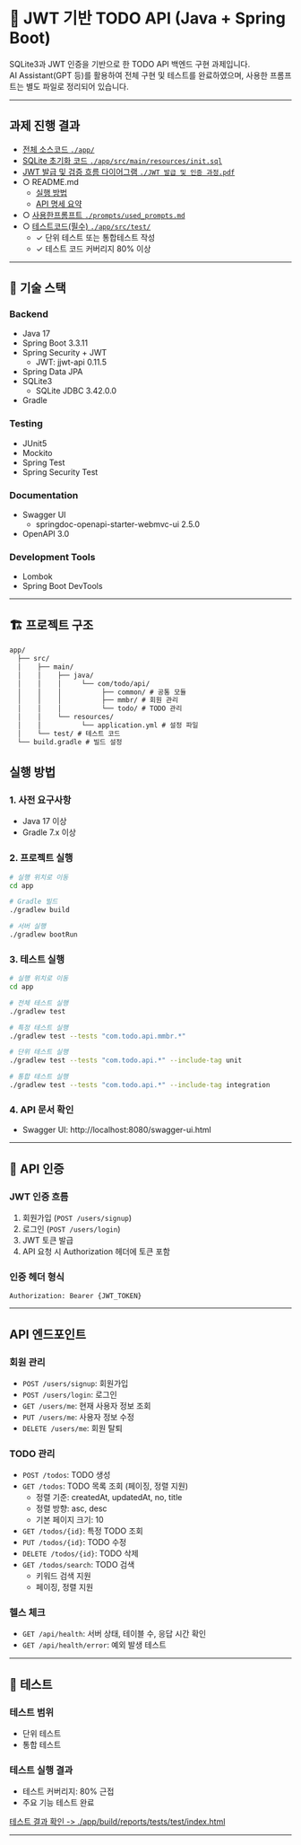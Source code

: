 # 📝 JWT 기반 TODO API (Java + Spring Boot)

SQLite3과 JWT 인증을 기반으로 한 TODO API 백엔드 구현 과제입니다.  
AI Assistant(GPT 등)를 활용하여 전체 구현 및 테스트를 완료하였으며, 사용한 프롬프트는 별도 파일로 정리되어 있습니다.

---

## 과제 진행 결과

- [전체 소스코드 `./app/`](./app/)
- [SQLite 초기화 코드 `./app/src/main/resources/init.sql`](./app/src/main/resources/init.sql)
- [JWT 발급 및 검증 흐름 다이어그램 `./JWT 발급 및 인증 과정.pdf`](./JWT%20발급%20및%20인증%20과정.pdf)
- ○ README.md
  - [실행 방법](#실행-방법)
  - [API 명세 요약](#api-엔드포인트)
- ○ [사용한프롬프트 `./prompts/used_prompts.md`](./prompts/used_prompts.md)
- ○ [테스트코드(필수) `./app/src/test/`](./app/src/test/)
  - ✓ 단위 테스트 또는 통합테스트 작성
  - ✓ 테스트 코드 커버리지 80% 이상

---

## 🧰 기술 스택

### Backend

- Java 17
- Spring Boot 3.3.11
- Spring Security + JWT
    - JWT: jjwt-api 0.11.5
- Spring Data JPA
- SQLite3
    - SQLite JDBC 3.42.0.0
- Gradle

### Testing

- JUnit5
- Mockito
- Spring Test
- Spring Security Test

### Documentation

- Swagger UI
    - springdoc-openapi-starter-webmvc-ui 2.5.0
- OpenAPI 3.0

### Development Tools

- Lombok
- Spring Boot DevTools

---

## 🏗️ 프로젝트 구조

```txt
app/
  ├── src/
  │    ├── main/
  │    │    ├── java/
  │    │    │     └── com/todo/api/
  │    │    │          ├── common/ # 공통 모듈
  │    │    │          ├── mmbr/ # 회원 관리
  │    │    │          └── todo/ # TODO 관리
  │    │    └── resources/
  │    │          └── application.yml # 설정 파일
  │    └── test/ # 테스트 코드
  └── build.gradle # 빌드 설정
```


## 실행 방법

### 1. 사전 요구사항

- Java 17 이상
- Gradle 7.x 이상


### 2. 프로젝트 실행

```bash
# 실행 위치로 이동
cd app

# Gradle 빌드
./gradlew build

# 서버 실행
./gradlew bootRun
```

### 3. 테스트 실행
```bash
# 실행 위치로 이동
cd app

# 전체 테스트 실행
./gradlew test

# 특정 테스트 실행
./gradlew test --tests "com.todo.api.mmbr.*"

# 단위 테스트 실행
./gradlew test --tests "com.todo.api.*" --include-tag unit

# 통합 테스트 실행
./gradlew test --tests "com.todo.api.*" --include-tag integration
```

### 4. API 문서 확인

- Swagger UI: http://localhost:8080/swagger-ui.html

---

## 🔐 API 인증

### JWT 인증 흐름

1. 회원가입 (`POST /users/signup`)
2. 로그인 (`POST /users/login`)
3. JWT 토큰 발급
4. API 요청 시 Authorization 헤더에 토큰 포함

### 인증 헤더 형식

`Authorization: Bearer {JWT_TOKEN}`

---

## API 엔드포인트

### 회원 관리

- `POST /users/signup`: 회원가입
- `POST /users/login`: 로그인
- `GET /users/me`: 현재 사용자 정보 조회
- `PUT /users/me`: 사용자 정보 수정
- `DELETE /users/me`: 회원 탈퇴

### TODO 관리

- `POST /todos`: TODO 생성
- `GET /todos`: TODO 목록 조회 (페이징, 정렬 지원)
  - 정렬 기준: createdAt, updatedAt, no, title
  - 정렬 방향: asc, desc
  - 기본 페이지 크기: 10
- `GET /todos/{id}`: 특정 TODO 조회
- `PUT /todos/{id}`: TODO 수정
- `DELETE /todos/{id}`: TODO 삭제
- `GET /todos/search`: TODO 검색
  - 키워드 검색 지원
  - 페이징, 정렬 지원

### 헬스 체크

- `GET /api/health`: 서버 상태, 테이블 수, 응답 시간 확인
- `GET /api/health/error`: 예외 발생 테스트

---
## 🧪 테스트

### 테스트 범위

- 단위 테스트
- 통합 테스트


### 테스트 실행 결과

- 테스트 커버리지: 80% 근접
- 주요 기능 테스트 완료

[테스트 결과 확인 -> ./app/build/reports/tests/test/index.html](./app/build/reports/jacoco/test/html/index.html)


---